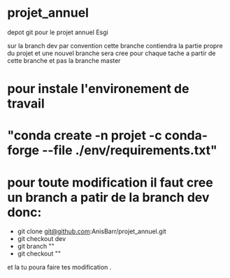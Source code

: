 # projet_annuel
depot git pour le projet annuel Esgi

sur la branch dev par convention cette branche contiendra la partie propre du projet et une nouvel branche sera cree pour chaque tache a partir de cette branche et pas la branche master


# pour instale l'environement de travail

# "conda create -n projet -c conda-forge  --file ./env/requirements.txt"


# pour toute modification il faut cree un branch a patir de la branch dev donc:
- git clone git@github.com:AnisBarr/projet_annuel.git
- git checkout dev
- git branch "<ta-nouvelle-branch>"
- git checkout "<ta-nouvelle-branch>"

et la tu poura faire tes modification .
